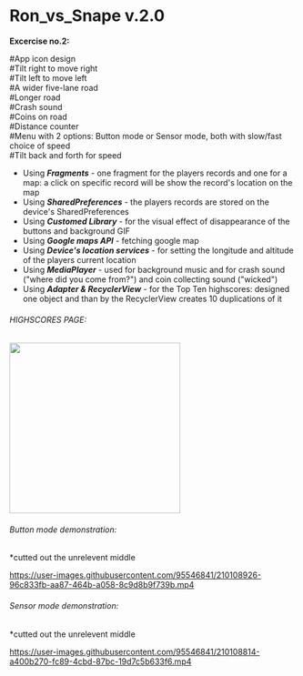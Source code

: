 # Ron_vs_Snape v.2.0

__Excercise no.2:__

#App icon design <br />
#Tilt right to move right<br />
#Tilt left to move left<br />
#A wider five-lane road<br />
#Longer road<br />
#Crash sound<br />
#Coins on road<br />
#Distance counter<br />
#Menu with 2 options: Button mode or Sensor mode, both with slow/fast choice of speed<br />
#Tilt back and forth for speed<br />



* Using ***Fragments*** - one fragment for the players records and one for a map: a click on specific record will be show the record's location on the map<br />
* Using ***SharedPreferences*** - the players records are stored on the device's SharedPreferences<br />
* Using ***Customed Library*** - for the visual effect of disappearance of the buttons and background GIF<br />
* Using ***Google maps API*** - fetching google map<br />
* Using ***Device's location services*** - for setting the longitude and altitude of the players current location<br />
* Using ***MediaPlayer*** - used for background music and for crash sound ("where did you come from?") and coin collecting sound ("wicked")<br />
* Using ***Adapter & RecyclerView*** - for the Top Ten highscores: designed one object and than by the RecyclerView creates 10 duplications of it

###### HIGHSCORES PAGE:
<img src="https://user-images.githubusercontent.com/95546841/210109196-fac59593-f649-464c-854c-6e4c4c8da864.jpeg" width="300">


###### Button mode demonstration:<br />
*cutted out the unrelevent middle

https://user-images.githubusercontent.com/95546841/210108926-96c833fb-aa87-464b-a058-8c9d8b9f739b.mp4


###### Sensor mode demonstration:<br />
*cutted out the unrelevent middle

https://user-images.githubusercontent.com/95546841/210108814-a400b270-fc89-4cbd-87bc-19d7c5b633f6.mp4

